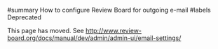 ﻿#summary How to configure Review Board for outgoing e-mail
#labels Deprecated

This page has moved. See http://www.review-board.org/docs/manual/dev/admin/admin-ui/email-settings/